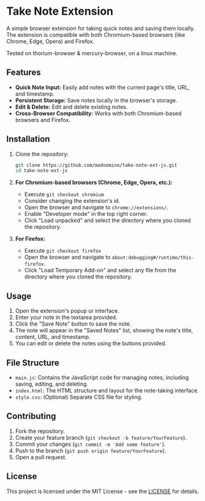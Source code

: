 # Take Note Extension

A simple browser extension for taking quick notes and saving them locally. The extension is compatible with both Chromium-based browsers (like Chrome, Edge, Opera) and Firefox.

Tested on thorium-browser & mercury-browser, on a linux machine.

## Features

- **Quick Note Input:** Easily add notes with the current page's title, URL, and timestamp.
- **Persistent Storage:** Save notes locally in the browser's storage.
- **Edit & Delete:** Edit and delete existing notes.
- **Cross-Browser Compatibility:** Works with both Chromium-based browsers and Firefox.

## Installation

1. Clone the repository:

   ```bash
   git clone https://github.com/madoomino/take-note-ext-js.git
   cd take-note-ext-js
   ```

2. **For Chromium-based browsers (Chrome, Edge, Opera, etc.):**

   - Execute `git checkout chromium`
   - Consider changing the extension's id.
   - Open the browser and navigate to `chrome://extensions/`.
   - Enable "Developer mode" in the top right corner.
   - Click "Load unpacked" and select the directory where you cloned the repository.

3. **For Firefox:**
   - Execute `git checkout firefox`
   - Open the browser and navigate to `about:debugging#/runtime/this-firefox`.
   - Click "Load Temporary Add-on" and select any file from the directory where you cloned the repository.

## Usage

1. Open the extension's popup or interface.
2. Enter your note in the textarea provided.
3. Click the "Save Note" button to save the note.
4. The note will appear in the "Saved Notes" list, showing the note's title, content, URL, and timestamp.
5. You can edit or delete the notes using the buttons provided.

## File Structure

- `main.js`: Contains the JavaScript code for managing notes, including saving, editing, and deleting.
- `index.html`: The HTML structure and layout for the note-taking interface.
- `style.css`: (Optional) Separate CSS file for styling.

## Contributing

1. Fork the repository.
2. Create your feature branch (`git checkout -b feature/YourFeature`).
3. Commit your changes (`git commit -m 'Add some feature'`).
4. Push to the branch (`git push origin feature/YourFeature`).
5. Open a pull request.

## License

This project is licensed under the MIT License - see the [LICENSE](https://opensource.org/license/MIT) for details.
